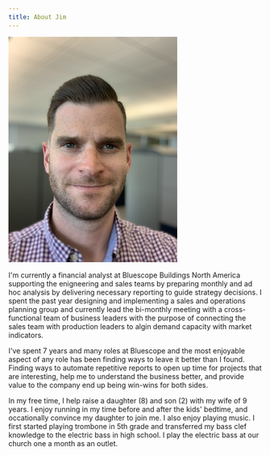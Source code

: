 ```yaml
---
title: About Jim
---
```


![profile](/static/img/profile.jpg)

I'm currently a financial analyst at Bluescope Buildings North America supporting the enigneering and sales teams by preparing monthly and ad hoc analysis by delivering necessary reporting to guide strategy decisions. I spent the past year designing and implementing a sales and operations planning group and currently lead the bi-monthly meeting with a cross-functional team of business leaders with the purpose of connecting the sales team with production leaders to algin demand capacity with market indicators.

I've spent 7 years and many roles at Bluescope and the most enjoyable aspect of any role has been finding ways to leave it better than I found. Finding ways to automate repetitive reports to open up time for projects that are interesting, help me to understand the business better, and provide value to the company end up being win-wins for both sides.

In my free time, I help raise a daughter (8) and son (2) with my wife of 9 years. I enjoy running in my time before and after the kids' bedtime, and occationally convince my daughter to join me. I also enjoy playing music. I first started playing trombone in 5th grade and transferred my bass clef knowledge to the electric bass in high school. I play the electric bass at our church one a month as an outlet.
